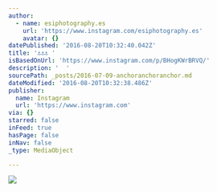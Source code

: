 ```yaml
---
author:
  - name: esiphotography.es
    url: 'https://www.instagram.com/esiphotography.es'
    avatar: {}
datePublished: '2016-08-20T10:32:40.042Z'
title: '⚓️⚓️⚓️ '
isBasedOnUrl: 'https://www.instagram.com/p/BHogKWrBRVQ/'
description: '  '
sourcePath: _posts/2016-07-09-anchoranchoranchor.md
dateModified: '2016-08-20T10:32:38.486Z'
publisher:
  name: Instagram
  url: 'https://www.instagram.com'
via: {}
starred: false
inFeed: true
hasPage: false
inNav: false
_type: MediaObject

---
```

![](https://imgflo.herokuapp.com/graph/vahj1ThiexotieMo/e93f2e5715856f73d8bb5d8fd936add0/croprotate.jpg?cropheight=440&cropwidth=640&degrees=0&input=https%3A%2F%2Fscontent.cdninstagram.com%2Ft51.2885-15%2Fs640x640%2Fsh0.08%2Fe35%2F13642887_1595916990705933_1304214891_n.jpg%3Fig_cache_key%3DMTI5MDQyMjc0MjI2ODg0MzM0NA%253D%253D.2&x=0&y=97)